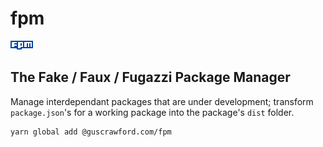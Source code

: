 # fpm

![FPM](fpm-logo.svg)

## The Fake / Faux / Fugazzi Package Manager

Manage interdependant packages that are under development; transform `package.json`'s for a working package into the package's `dist` folder.

```
yarn global add @guscrawford.com/fpm
```